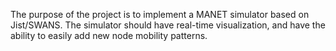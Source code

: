 The purpose of the project is to implement a MANET simulator based  on Jist/SWANS. The simulator should have real-time visualization, and have the ability to easily add new node mobility patterns.